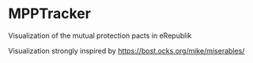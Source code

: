 # MPPTracker
Visualization of the mutual protection pacts in eRepublik

Visualization strongly inspired by https://bost.ocks.org/mike/miserables/
